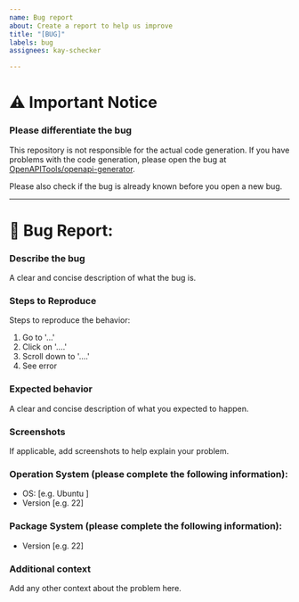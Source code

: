 ```yaml
---
name: Bug report
about: Create a report to help us improve
title: "[BUG]"
labels: bug
assignees: kay-schecker

---
```


# ⚠️ Important Notice

### Please differentiate the bug

This repository is not responsible for the actual code generation. If you have problems with the code generation, please open the bug at [OpenAPITools/openapi-generator](https://github.com/OpenAPITools/openapi-generator). 

Please also check if the bug is already known before you open a new bug.

----------------------------------------------------------------------------

# 🐛 Bug Report:

### Describe the bug
A clear and concise description of what the bug is.

### Steps to Reproduce
Steps to reproduce the behavior:
1. Go to '...'
2. Click on '....'
3. Scroll down to '....'
4. See error

### Expected behavior
A clear and concise description of what you expected to happen.

### Screenshots
If applicable, add screenshots to help explain your problem.

### Operation System (please complete the following information):
 - OS: [e.g. Ubuntu ]
 - Version [e.g. 22]

### Package System (please complete the following information):
 - Version [e.g. 22]

### Additional context
Add any other context about the problem here.
